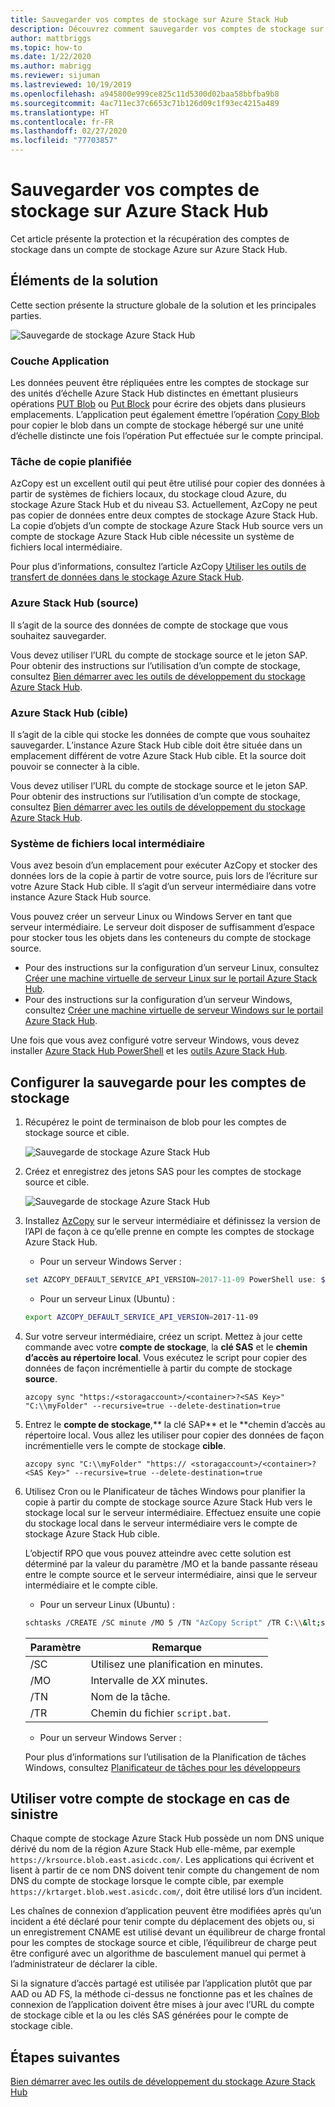 ```yaml
---
title: Sauvegarder vos comptes de stockage sur Azure Stack Hub
description: Découvrez comment sauvegarder vos comptes de stockage sur Azure Stack Hub.
author: mattbriggs
ms.topic: how-to
ms.date: 1/22/2020
ms.author: mabrigg
ms.reviewer: sijuman
ms.lastreviewed: 10/19/2019
ms.openlocfilehash: a945800e999ce825c11d5300d02baa58bbfba9b8
ms.sourcegitcommit: 4ac711ec37c6653c71b126d09c1f93ec4215a489
ms.translationtype: HT
ms.contentlocale: fr-FR
ms.lasthandoff: 02/27/2020
ms.locfileid: "77703857"
---
```

# <a name="back-up-your-storage-accounts-on-azure-stack-hub"></a>Sauvegarder vos comptes de stockage sur Azure Stack Hub

Cet article présente la protection et la récupération des comptes de stockage dans un compte de stockage Azure sur Azure Stack Hub.

## <a name="elements-of-the-solution"></a>Éléments de la solution

Cette section présente la structure globale de la solution et les principales parties.

![Sauvegarde de stockage Azure Stack Hub](./media/azure-stack-network-howto-backup-storage/azure-stack-storage-backup.png)

### <a name="application-layer"></a>Couche Application

Les données peuvent être répliquées entre les comptes de stockage sur des unités d’échelle Azure Stack Hub distinctes en émettant plusieurs opérations [PUT Blob](https://docs.microsoft.com/rest/api/storageservices/put-blob) ou [Put Block](https://docs.microsoft.com/rest/api/storageservices/put-block) pour écrire des objets dans plusieurs emplacements. L’application peut également émettre l’opération [Copy Blob](https://docs.microsoft.com/rest/api/storageservices/copy-blob) pour copier le blob dans un compte de stockage hébergé sur une unité d’échelle distincte une fois l’opération Put effectuée sur le compte principal.

### <a name="scheduled-copy-task"></a>Tâche de copie planifiée

AzCopy est un excellent outil qui peut être utilisé pour copier des données à partir de systèmes de fichiers locaux, du stockage cloud Azure, du stockage Azure Stack Hub et du niveau S3. Actuellement, AzCopy ne peut pas copier de données entre deux comptes de stockage Azure Stack Hub. La copie d’objets d’un compte de stockage Azure Stack Hub source vers un compte de stockage Azure Stack Hub cible nécessite un système de fichiers local intermédiaire.

Pour plus d’informations, consultez l’article AzCopy [Utiliser les outils de transfert de données dans le stockage Azure Stack Hub](https://docs.microsoft.com/azure-stack/user/azure-stack-storage-transfer?view=azs-1908#azcopy).

### <a name="azure-stack-hub-source"></a>Azure Stack Hub (source)

Il s’agit de la source des données de compte de stockage que vous souhaitez sauvegarder.

Vous devez utiliser l’URL du compte de stockage source et le jeton SAP. Pour obtenir des instructions sur l’utilisation d’un compte de stockage, consultez [Bien démarrer avec les outils de développement du stockage Azure Stack Hub](azure-stack-storage-dev.md).

### <a name="azure-stack-hub-target"></a>Azure Stack Hub (cible)

Il s’agit de la cible qui stocke les données de compte que vous souhaitez sauvegarder. L’instance Azure Stack Hub cible doit être située dans un emplacement différent de votre Azure Stack Hub cible. Et la source doit pouvoir se connecter à la cible.

Vous devez utiliser l’URL du compte de stockage source et le jeton SAP. Pour obtenir des instructions sur l’utilisation d’un compte de stockage, consultez [Bien démarrer avec les outils de développement du stockage Azure Stack Hub](azure-stack-storage-dev.md).

### <a name="intermediary-local-filesystem"></a>Système de fichiers local intermédiaire

Vous avez besoin d’un emplacement pour exécuter AzCopy et stocker des données lors de la copie à partir de votre source, puis lors de l’écriture sur votre Azure Stack Hub cible. Il s’agit d’un serveur intermédiaire dans votre instance Azure Stack Hub source.

Vous pouvez créer un serveur Linux ou Windows Server en tant que serveur intermédiaire. Le serveur doit disposer de suffisamment d’espace pour stocker tous les objets dans les conteneurs du compte de stockage source.
- Pour des instructions sur la configuration d’un serveur Linux, consultez [Créer une machine virtuelle de serveur Linux sur le portail Azure Stack Hub](azure-stack-quick-linux-portal.md).  
- Pour des instructions sur la configuration d’un serveur Windows, consultez [Créer une machine virtuelle de serveur Windows sur le portail Azure Stack Hub](azure-stack-quick-windows-portal.md).  

Une fois que vous avez configuré votre serveur Windows, vous devez installer [Azure Stack Hub PowerShell](https://docs.microsoft.com/azure-stack/operator/azure-stack-powershell-install?toc=https%3A%2F%2Fdocs.microsoft.com%2FFazure-stack%2Fuser%2FTOC.json&bc=https%3A%2F%2Fdocs.microsoft.com%2FFazure-stack%2Fbreadcrumb%2Ftoc.json) et les [outils Azure Stack Hub](https://docs.microsoft.com/azure-stack/operator/azure-stack-powershell-download?toc=https%3A%2F%2Fdocs.microsoft.com%2FFazure-stack%2Fuser%2FTOC.json&bc=https%3A%2F%2Fdocs.microsoft.com%2FFazure-stack%2Fbreadcrumb%2Ftoc.json).

## <a name="set-up-backup-for-storage-accounts"></a>Configurer la sauvegarde pour les comptes de stockage

1. Récupérez le point de terminaison de blob pour les comptes de stockage source et cible.

    ![Sauvegarde de stockage Azure Stack Hub](./media/azure-stack-network-howto-backup-storage/back-up-step1.png)

2. Créez et enregistrez des jetons SAS pour les comptes de stockage source et cible.

    ![Sauvegarde de stockage Azure Stack Hub](./media/azure-stack-network-howto-backup-storage/back-up-step2.png)

3. Installez [AzCopy](https://github.com/Azure/azure-storage-azcopy) sur le serveur intermédiaire et définissez la version de l’API de façon à ce qu’elle prenne en compte les comptes de stockage Azure Stack Hub.

    - Pour un serveur Windows Server :

    ```PowerShell  
    set AZCOPY_DEFAULT_SERVICE_API_VERSION=2017-11-09 PowerShell use: $env:AZCOPY_DEFAULT_SERVICE_API_VERSION="2017-11-09"
    ```

    - Pour un serveur Linux (Ubuntu) :

    ```bash  
    export AZCOPY_DEFAULT_SERVICE_API_VERSION=2017-11-09
    ```

4. Sur votre serveur intermédiaire, créez un script. Mettez à jour cette commande avec votre **compte de stockage**, la **clé SAS** et le **chemin d’accès au répertoire local**. Vous exécutez le script pour copier des données de façon incrémentielle à partir du compte de stockage **source**.

    ```
    azcopy sync "https:/<storagaccount>/<container>?<SAS Key>" "C:\\myFolder" --recursive=true --delete-destination=true
    ```

5.  Entrez le **compte de stockage**,** la clé SAP** et le **chemin d’accès au répertoire local.  Vous allez les utiliser pour copier des données de façon incrémentielle vers le compte de stockage **cible**.
    
    ```
    azcopy sync "C:\\myFolder" "https:// <storagaccount>/<container>?<SAS Key>" --recursive=true --delete-destination=true
    ```

6.  Utilisez Cron ou le Planificateur de tâches Windows pour planifier la copie à partir du compte de stockage source Azure Stack Hub vers le stockage local sur le serveur intermédiaire. Effectuez ensuite une copie du stockage local dans le serveur intermédiaire vers le compte de stockage Azure Stack Hub cible.

    L’objectif RPO que vous pouvez atteindre avec cette solution est déterminé par la valeur du paramètre /MO et la bande passante réseau entre le compte source et le serveur intermédiaire, ainsi que le serveur intermédiaire et le compte cible.

    - Pour un serveur Linux (Ubuntu) :

    ```bash  
    schtasks /CREATE /SC minute /MO 5 /TN "AzCopy Script" /TR C:\\&lt;script name>.bat
    ```

    | Paramètre | Remarque | 
    | ---- | ---- |
    | /SC | Utilisez une planification en minutes. |
    | /MO | Intervalle de *XX* minutes. |
    | /TN | Nom de la tâche. |
    | /TR | Chemin du fichier `script.bat`. |


    - Pour un serveur Windows Server :

    Pour plus d’informations sur l’utilisation de la Planification de tâches Windows, consultez [Planificateur de tâches pour les développeurs](https://docs.microsoft.com/windows/win32/taskschd/task-scheduler-start-page)
    

## <a name="use-your-storage-account-in-a-disaster"></a>Utiliser votre compte de stockage en cas de sinistre

Chaque compte de stockage Azure Stack Hub possède un nom DNS unique dérivé du nom de la région Azure Stack Hub elle-même, par exemple `https://krsource.blob.east.asicdc.com/`. Les applications qui écrivent et lisent à partir de ce nom DNS doivent tenir compte du changement de nom DNS du compte de stockage lorsque le compte cible, par exemple `https://krtarget.blob.west.asicdc.com/`, doit être utilisé lors d’un incident.

Les chaînes de connexion d’application peuvent être modifiées après qu’un incident a été déclaré pour tenir compte du déplacement des objets ou, si un enregistrement CNAME est utilisé devant un équilibreur de charge frontal pour les comptes de stockage source et cible, l’équilibreur de charge peut être configuré avec un algorithme de basculement manuel qui permet à l’administrateur de déclarer la cible.

Si la signature d’accès partagé est utilisée par l’application plutôt que par AAD ou AD FS, la méthode ci-dessus ne fonctionne pas et les chaînes de connexion de l’application doivent être mises à jour avec l’URL du compte de stockage cible et la ou les clés SAS générées pour le compte de stockage cible.

## <a name="next-steps"></a>Étapes suivantes

[Bien démarrer avec les outils de développement du stockage Azure Stack Hub](azure-stack-storage-dev.md)